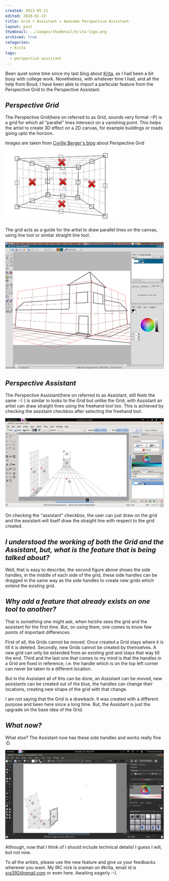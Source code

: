 ```yaml
---
created: 2013-05-21
edited: 2020-01-19
title: Grid + Assistant = Awesome Perspective Assistant
layout: post
thumbnail: ../images/thumbnail/krita-logo.png
archived: true
categories:
  - Krita
tags:
  - perspective assistant
---
```


Been quiet some time since my last blog about [Krita](https://www.krita.org), as I had been a bit busy with college work. Nonetheless, with whatever time I had, and all the help from Boud, I have been able to import a particular feature from the Perspective Grid to the Perspective Assistant.

## _Perspective Grid_

The Perspective Grid(here on referred to as Grid, sounds very formal :-P) is a grid for which all “parallel” lines intersect on a vanishing point. This helps the artist to create 3D effect on a 2D canvas, for example buildings or roads going upto the horizon.

Images are taken from [Cyrille Berger's blog](http://blog.cberger.net/2006/07/22/perspective-grid/) about Perspective Grid

![Perspective Grid in Krita](../images/perspectivegrid.png)

The grid acts as a guide for the artist to draw parallel lines on the canvas, using line tool or similar straight line tool.

![Demo of the Perspective Grid](../images/krita-perspectivegridexample.png)

## _Perspective Assistant_

The Perspective Assistant(here on referred to as Assistant, still feels the same :-) ) is similar in looks to the Grid but unlike the Grid, with Assistant an artist can draw straight lines using the freehand tool too. This is achieved by checking the assistant checkbox after selecting the freehand tool.

![A structure made using the assistants](../images/krita-perspectivegridexample2.png)

On checking the "assistant" checkbox, the user can just draw on the grid and the assistant will itself draw the straight line with respect to the grid created.

## _I understood the working of both the Grid and the Assistant, but, what is the feature that is being talked about?_

Well, that is easy to describe, the second figure above shows the side handles, in the middle of each side of the grid, these side handles can be dragged in the same way as the side handles to create new grids which extend the existing grid.

## _Why add a feature that already exists on one tool to another?_

That is something one might ask, when he/she sees the grid and the assistant for the first time. But, on using them, one comes to know few points of important differences.

First of all, the Grids cannot be moved. Once created a Grid stays where it is till it is deleted. Secondly, new Grids cannot be created by themselves. A new grid can only be extended from an existing grid and stays that way till the end. Third and the last one that comes to my mind is that the handles in a Grid are fixed in reference, i.e. the handle which is on the top left corner can never be taken to a different location.

But in the Assistant all of this can be done, an Assistant can be moved, new assistants can be created out of the blue, the handles can change their locations, creating new shape of the grid with that change.

I am not saying that the Grid is a drawback. It was created with a different purpose and been here since a long time. But, the Assistant is just the upgrade on the base idea of the Grid.

## _What now?_

What else? The Assistant now has these side handles and works really fine :D.

![Perspective assistant showing the side handles at work](../images/perspectivegrid-completed.png)

Although, now that I think of I should include technical details! I guess I will, but not now.

To all the artists, please use the new feature and give us your feedbacks wherever you want. My IRC nick is sraman on #krita, email id is [sra392@gmail.com](mailto:sra392@gmail.com) or even here. Awaiting eagerly :-).
